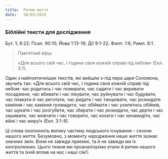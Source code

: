 ```yaml
---
title:  Ритми життя
date:   30/03/2019
---
```


### Біблійні тексти для дослідження
Бут. 1; 8:22; Псал. 90:10; Йова 1:13-19; Дії 9:1-22; Филп. 1:6; Римл. 8:1.

> <p>Пам’ятний вірш</p>
> «Для всього свій час, і година своя кожній справі під небом» (Екл. 3:1).

Один з найпоетичніших текстів, які вийшли з-під пера царя Соломона, звучить так: «Для всього свій час, і година своя кожній справі під небом: час родитись і час помирати, час садити і час виривати посаджене, час вбивати і час лікувати, час руйнувати і час будувати, час плакати й час реготати, час ридати і час танцювати, час розкидати каміння і час каміння громадити, час обіймати і час ухилятись обіймів, час шукати і час розгубити, час збирати і час розкидати, час дерти і час зашивати, час мовчати і час говорити, час кохати і час ненавидіти, час війні і час миру!» (Екл. 3:1-8).

Ці слова охоплюють велику частину людського існування – сезони нашого життя. Безумовно, з моменту народження наше життя зазнає значних змін. Вони не завжди приємні, та й не завжди ми їх контролюємо. Цього тижня ми проаналізуємо етапи й ритми нашого життя та їхній вплив на нас і наші сім’ї.